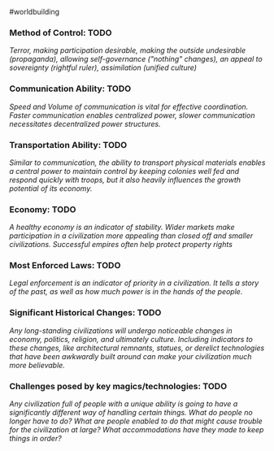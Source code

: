 #worldbuilding   
### Method of Control: TODO
*Terror, making participation desirable, making the outside undesirable (propaganda), allowing self-governance ("nothing" changes), an appeal to sovereignty (rightful ruler), assimilation (unified culture)*
### Communication Ability: TODO
*Speed and Volume of communication is vital for effective coordination. Faster communication enables centralized power, slower communication necessitates decentralized power structures.*
### Transportation Ability: TODO
*Similar to communication, the ability to transport physical materials enables a central power to maintain control by keeping colonies well fed and respond quickly with troops, but it also heavily influences the growth potential of its economy.*
### Economy: TODO
*A healthy economy is an indicator of stability. Wider markets make participation in a civilization more appealing than closed off and smaller civilizations.
Successful empires often help protect property rights*
### Most Enforced Laws: TODO
*Legal enforcement is an indicator of priority in a civilization. It tells a story of the past, as well as how much power is in the hands of the people.*
### Significant Historical Changes: TODO
*Any long-standing civilizations will undergo noticeable changes in economy, politics, religion, and ultimately culture. Including indicators to these changes, like architectural remnants, statues, or derelict technologies that have been awkwardly built around can make your civilization much more believable.*
### Challenges posed by key magics/technologies: TODO
*Any civilization full of people with a unique ability is going to have a significantly different way of handling certain things. What do people no longer have to do? What are people enabled to do that might cause trouble for the civilization at large? What accommodations have they made to keep things in order?*